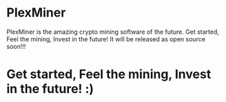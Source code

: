 # PlexMiner
PlexMiner is the amazing crypto mining software of the future.
Get started, Feel the mining, Invest in the future! It will be released as open source soon!!!

# Get started, Feel the mining, Invest in the future! :)
